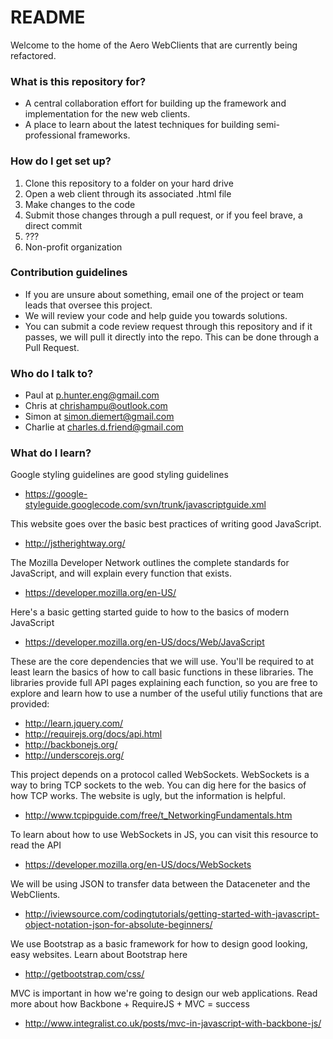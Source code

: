 # README #

Welcome to the home of the Aero WebClients that are currently being refactored.

### What is this repository for? ###

* A central collaboration effort  for building up the framework and implementation for the new web clients.
* A place to learn about the latest techniques for building semi-professional frameworks.

### How do I get set up? ###

1. Clone this repository to a folder on your hard drive
2. Open a web client through its associated .html file
3. Make changes to the code
4. Submit those changes through a pull request, or if you feel brave, a direct commit
5. ???
6. Non-profit organization

### Contribution guidelines ###

* If you are unsure about something, email one of the project or team leads that oversee this project.
* We will review your code and help guide you towards solutions.
* You can submit a code review request through this repository and if it passes, we will pull it directly into the repo. This can be done through a Pull Request.

### Who do I talk to? ###

* Paul at p.hunter.eng@gmail.com
* Chris at chrishampu@outlook.com
* Simon at simon.diemert@gmail.com
* Charlie at charles.d.friend@gmail.com

### What do I learn? ###

Google styling guidelines are good styling guidelines

* https://google-styleguide.googlecode.com/svn/trunk/javascriptguide.xml

This website goes over the basic best practices of writing good JavaScript.

* http://jstherightway.org/

The Mozilla Developer Network outlines the complete standards for JavaScript, and will explain every function that exists.

* https://developer.mozilla.org/en-US/

Here's a basic getting started guide to how to the basics of modern JavaScript

* https://developer.mozilla.org/en-US/docs/Web/JavaScript

These are the core dependencies that we will use. You'll be required to at least learn the basics of how to call basic functions
in these libraries. The libraries provide full API pages explaining each function, so you are free to explore and learn how to use
a number of the useful utiliy functions that are provided: 

* http://learn.jquery.com/
* http://requirejs.org/docs/api.html
* http://backbonejs.org/
* http://underscorejs.org/

This project depends on a protocol called WebSockets. WebSockets is a way to bring TCP sockets to the web. You can dig here for the basics of how TCP works. The website is ugly, but the information is helpful.

* http://www.tcpipguide.com/free/t_NetworkingFundamentals.htm

To learn about how to use WebSockets in JS, you can visit this resource to read the API

* https://developer.mozilla.org/en-US/docs/WebSockets

We will be using JSON to transfer data between the Dataceneter and the WebClients.

* http://iviewsource.com/codingtutorials/getting-started-with-javascript-object-notation-json-for-absolute-beginners/

We use Bootstrap as a basic framework for how to design good looking, easy websites. Learn about Bootstrap here

* http://getbootstrap.com/css/

MVC is important in how we're going to design our web applications. Read more about how Backbone + RequireJS + MVC = success

* http://www.integralist.co.uk/posts/mvc-in-javascript-with-backbone-js/